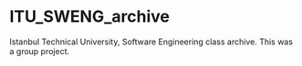 # ITU_SWENG_archive
Istanbul Technical University, Software Engineering class archive. This was a group project.
